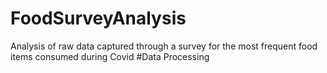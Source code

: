 # FoodSurveyAnalysis
Analysis of raw data captured through a survey for the most frequent food items consumed during Covid
#Data Processing
